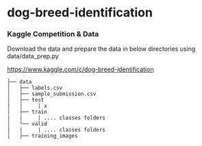 # dog-breed-identification

### Kaggle Competition & Data
Download the data and prepare the data in below directories using data/data_prep.py

https://www.kaggle.com/c/dog-breed-identification

    ├── data
    │   ├── labels.csv
    │   ├── sample_submission.csv
    │   ├── test
    |   |     | x
    │   ├── train
    |   |     | .... classes folders
    │   └── valid
    |   |     | .... classes folders
    │   ├── training_images
